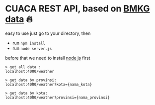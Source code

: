 # CUACA REST API, based on [BMKG data](https://data.bmkg.go.id/prakiraan-cuaca/) 🔥

easy to use just go to your directory, then
- run `npm install`
- run `node server.js`

before that we need to install [node js](https://nodejs.org/en/) first

```
> get all data :
localhost:4000/weather

> get data by provinsi:
localhost:4000/weather?kota={nama_kota}

> get data by kota:
localhost:4000/weather?provinsi={nama_provinsi}
```

<!-- 
### Customize configuration
See [Configuration Reference](https://cli.vuejs.org/config/).
-->
